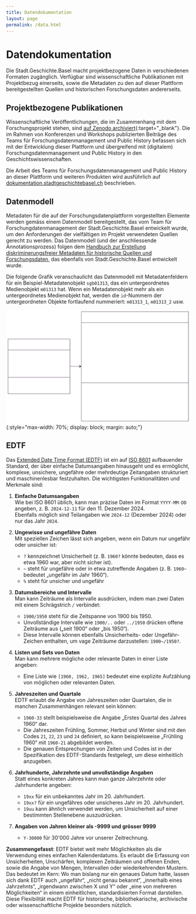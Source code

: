 ```yaml
---
title: Datendokumentation
layout: page
permalink: /data.html
---
```


# Datendokumentation

Die Stadt.Geschichte.Basel macht projektbezogene Daten in verschiedenen Formaten zugänglich. Verfügbar sind wissenschaftliche Publikationen mit Projektbezug einerseits, sowie die Metadaten zu den auf dieser Plattform bereitgestellten Quellen und historischen Forschungsdaten andererseits.

## Projektbezogene Publikationen

Wissenschaftliche Veröffentlichungen, die im Zusammenhang mit dem Forschungsprojekt stehen, sind [auf Zenodo archiviert](https://zenodo.org/communities/stadt-geschichte-basel){:target="\_blank"}. Die im Rahmen von Konferenzen und Workshops publizierten Beiträge des Teams für Forschungsdatenmanagement und Public History befassen sich mit der Entwicklung dieser Plattform und übergreifend mit (digitalem) Forschungsdatenmanagement und Public History in den Geschichtswissenschaften.

Die Arbeit des Teams für Forschungsdatenmanagement und Public History an dieser Plattform und weiteren Produkten wird ausführlich auf [dokumentation.stadtgeschichtebasel.ch](https://dokumentation.stadtgeschichtebasel.ch) beschrieben.

## Datenmodell

Metadaten für die auf der Forschungsdatenplattform vorgestellten Elemente werden gemäss einem Datenmodell bereitgestellt, das vom Team für Forschungdatenmanagement der Stadt.Geschichte.Basel entwickelt wurde, um den Anforderungen der vielfältigen im Projekt verwendeten Quellen gerecht zu werden. Das Datenmodell (und der anschliessende Annotationsprozess) folgen dem [Handbuch zur Erstellung diskriminerungsfreier Metadaten für historische Quellen und Forschungsdaten](https://maehr.github.io/diskriminierungsfreie-metadaten/), das ebenfalls von Stadt.Geschichte.Basel entwickelt wurde.

Die folgende Grafik veranschaulicht das Datenmodell mit Metadatenfeldern für ein Beispiel-Metadatenobjekt `sgb01313`, das ein untergeordnetes Medienobjekt `m01313` hat. Wenn ein Metadatenobjekt mehr als ein untergeordnetes Medienobjekt hat, werden die `id`-Nummern der untergeordneten Objekte fortlaufend nummeriert: `m01313_1`, `m01313_2` usw.

![Datenmodell](assets/img/sgb_datamodel.svg){:style="max-width: 70%; display: block; margin: auto;"}

## EDTF

Das [Extended Date Time Format (EDTF)](https://www.loc.gov/standards/datetime/) ist ein auf [ISO 8601](https://www.iso.org/iso-8601-date-and-time-format.html) aufbauender Standard, der über einfache Datumsangaben hinausgeht und es ermöglicht, komplexe, unsichere, ungefähre oder mehrdeutige Zeitangaben strukturiert und maschinenlesbar festzuhalten. Die wichtigsten Funktionalitäten und Merkmale sind:

1. **Einfache Datumsangaben**  
   Wie bei ISO 8601 üblich, kann man präzise Daten im Format `YYYY-MM-DD` angeben, z. B. `2024-12-11` für den 11. Dezember 2024.  
   Ebenfalls möglich sind Teilangaben wie `2024-12` (Dezember 2024) oder nur das Jahr `2024`.
2. **Ungewisse und ungefähre Daten**  
   Mit speziellen Zeichen lässt sich angeben, wenn ein Datum nur ungefähr oder unsicher ist:

   - `?` kennzeichnet Unsicherheit (z. B. `1960?` könnte bedeuten, dass es etwa 1960 war, aber nicht sicher ist).
   - `~` steht für ungefähre oder in etwa zutreffende Angaben (z. B. `1960~` bedeutet „ungefähr im Jahr 1960“).
   - `%` steht für unsicher und ungefähr

3. **Datumsbereiche und Intervalle**  
   Man kann Zeiträume als Intervalle ausdrücken, indem man zwei Daten mit einem Schrägstrich `/` verbindet:

   - `1900/1950` steht für die Zeitspanne von 1900 bis 1950.
   - Unvollständige Intervalle wie `1900/..` oder `../1950` drücken offene Zeiträume aus („seit 1900“ oder „bis 1950“).
   - Diese Intervalle können ebenfalls Unsicherheits- oder Ungefähr-Zeichen enthalten, um vage Zeiträume darzustellen: `1900~/1950?`.

4. **Listen und Sets von Daten**  
   Man kann mehrere mögliche oder relevante Daten in einer Liste angeben:

   - Eine Liste wie `[1960, 1962, 1965]` bedeutet eine explizite Aufzählung von möglichen oder relevanten Daten.

5. **Jahreszeiten und Quartale**  
   EDTF erlaubt die Angabe von Jahreszeiten oder Quartalen, die in manchen Zusammenhängen relevant sein können:

   - `1960-33` stellt beispielsweise die Angabe „Erstes Quartal des Jahres 1960“ dar.
   - Die Jahreszeiten Frühling, Sommer, Herbst und Winter sind mit den Codes `21`, `22`, `23` und `24` definiert, so kann beispielsweise „Frühling 1960“ mit `1960-21` abgebildet werden.
   - Die genauen Entsprechungen von Zeiten und Codes ist in der Spezifikation des EDTF-Standards festgelegt, um diese einheitlich anzugeben.

6. **Jahrhunderte, Jahrzehnte und unvollständige Angaben**  
   Statt eines konkreten Jahres kann man ganze Jahrzehnte oder Jahrhunderte angeben:
   - `19xx` für ein unbekanntes Jahr im 20. Jahrhundert.
   - `19xx?` für ein ungefähres oder unsicheres Jahr im 20. Jahrhundert.
   - `19uu` kann ähnlich verwendet werden, um Unsicherheit auf einer bestimmten Stellenebene auszudrücken.
7. **Angaben von Jahren kleiner als -9999 und grösser 9999**
   - `Y-30000` für 30'000 Jahre vor unserer Zeitrechnung.

**Zusammengefasst**: EDTF bietet weit mehr Möglichkeiten als die Verwendung eines einfachen Kalenderdatums. Es erlaubt die Erfassung von Unsicherheiten, Unschärfen, komplexen Zeiträumen und offenen Enden, sowie die Angabe von Mengen, Intervallen oder wiederkehrenden Mustern. Das bedeutet im Kern: Wo man bislang nur ein genaues Datum hatte, lassen sich dank EDTF auch „ungefähr“, „nicht genau bekannt“, „innerhalb eines Jahrzehnts“, „irgendwann zwischen X und Y“ oder „eine von mehreren Möglichkeiten“ in einem einheitlichen, standardisierten Format darstellen. Diese Flexibilität macht EDTF für historische, bibliothekarische, archivische oder wissenschaftliche Projekte besonders nützlich.

